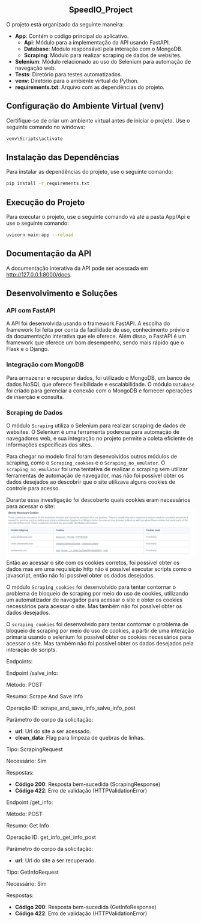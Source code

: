 <br></br>
<h2><center>SpeedIO_Project</center></h2>

O projeto está organizado da seguinte maneira:

- **App**: Contém o código principal do aplicativo.
  - **Api**: Módulo para a implementação da API usando FastAPI.
  - **Database**: Módulo responsável pela interação com o MongoDB.
  - **Scraping**: Módulo para realizar scraping de dados de websites.
- **Selenium**: Módulo relacionado ao uso do Selenium para automação de navegação web.
- **Tests**: Diretório para testes automatizados.
- **venv**: Diretório para o ambiente virtual do Python.
- **requirements.txt**: Arquivo com as dependências do projeto.

## Configuração do Ambiente Virtual (venv)
Certifique-se de criar um ambiente virtual antes de iniciar o projeto. Use o seguinte comando no windows:

```bash
venv\Scripts\activate
```

## Instalação das Dependências
Para instalar as dependências do projeto, use o seguinte comando:

```bash
pip install -r requirements.txt
```

## Execução do Projeto
Para executar o projeto, use o seguinte comando vá até a pasta App/Api e use o seguinte comando:

```bash
uvicorn main:app --reload
```

## Documentação da API
A documentação interativa da API pode ser acessada em http://127.0.0.1:8000/docs.

## Desenvolvimento e Soluções
### API com FastAPI

A API foi desenvolvida usando o framework FastAPI. A escolha do framework foi feita por conta da facilidade de uso, conhecimento prévio e da documentação interativa que ele oferece. Além disso, o FastAPI é um framework que oferece um bom desempenho, sendo mais rápido que o Flask e o Django.

### Integração com MongoDB

Para armazenar e recuperar dados, foi utilizado o MongoDB, um banco de dados NoSQL que oferece flexibilidade e escalabilidade. O módulo `Database` foi criado para gerenciar a conexão com o MongoDB e fornecer operações de inserção e consulta.

### Scraping de Dados

O módulo `Scraping` utiliza o Selenium para realizar scraping de dados de websites. O Selenium é uma ferramenta poderosa para automação de navegadores web, e sua integração no projeto permite a coleta eficiente de informações específicas dos sites.

Para chegar no modelo final foram desenvolvidos outros módulos de scraping, como o `Scraping_cookies` e o `Scraping_no_emulator`. O `scraping_no_emulator` foi uma tentativa de realizar o scraping sem utilizar ferramentas de automação de navegador, mas não foi possível obter os dados desejados ao descobrir que o site utilizava alguns cookies de controle para acesso.

Durante essa investigação foi descoberto quais cookies eram necessários para acessar o site:![Alt text](image.png)
Então ao acessar o site com os cookies corretos, foi possível obter os dados mas em uma requisição http não é possível executar scripts como o javascript, então não foi possível obter os dados desejados.

O módulo `Scraping_cookies` foi desenvolvido para tentar contornar o problema de bloqueio de scraping por meio do uso de cookies, utilizando um automatizador de navegador para acessar o site e obter os cookies necessários para acessar o site. Mas também não foi possível obter os dados desejados.


O `scraping_cookies` foi desenvolvido para tentar contornar o problema de bloqueio de scraping por meio do uso de cookies, a partir de uma interação primaria usando o selenium foi possível obter os cookies necessários para acessar o site. Mas também não foi possível obter os dados desejados pela interação de scripts.

Endpoints:

Endpoint /salve_info:

Método: POST

Resumo: Scrape And Save Info

Operação ID: scrape_and_save_info_salve_info_post

Parâmetro do corpo da solicitação: 
- **url**: Url do site a ser acessado.
- **clean_data**: Flag para limpeza de quebras de linhas.

Tipo: ScrapingRequest

Necessário: Sim

Respostas:
- **Código 200**: Resposta bem-sucedida (ScrapingResponse)
- **Código 422**: Erro de validação (HTTPValidationError)

Endpoint /get_info:

Método: POST

Resumo: Get Info

Operação ID: get_info_get_info_post

Parâmetro do corpo da solicitação:
- **url**: Url do site a ser recuperado.

Tipo: GetInfoRequest

Necessário: Sim

Respostas:
- **Código 200**: Resposta bem-sucedida (GetInfoResponse)
- **Código 422**: Erro de validação (HTTPValidationError)


